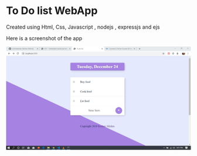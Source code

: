 <h1>To Do list WebApp</h1>
<p>Created using Html, Css, Javascript , nodejs , expressjs and ejs</p>
<p>Here is a screenshot of the app </p>
<img src = "ScreenShots/root.JPG">
